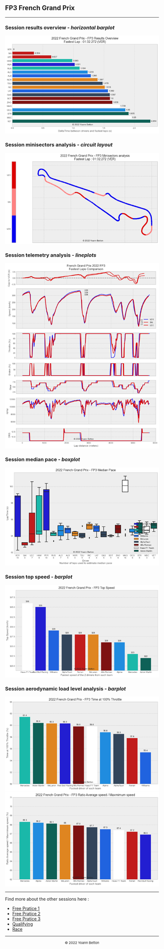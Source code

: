 ## FP3 French Grand Prix

---

### Session results overview - *horizontal barplot*

<img src="/output/2022-07-24_French_Grand_Prix/fp3_results_overview_white.png?raw=true"/>

### Session minisectors analysis - *circuit layout*

<img src="/output/2022-07-24_French_Grand_Prix/fp3_minisectors_analysis_white.png?raw=true"/>

### Session telemetry analysis - *lineplots*

<img src="/output/2022-07-24_French_Grand_Prix/fp3_telemetry_analysis_white.png?raw=true"/>

### Session median pace - *boxplot*

<img src="/output/2022-07-24_French_Grand_Prix/fp3_median_pace_white.png?raw=true"/>

### Session top speed - *barplot*

<img src="/output/2022-07-24_French_Grand_Prix/topspeed_fp3_white.png?raw=true"/>

### Session aerodynamic load level analysis - *barplot*

<img src="/output/2022-07-24_French_Grand_Prix/fp3_maximum_throttle_white.png?raw=true"/>

<img src="/output/2022-07-24_French_Grand_Prix/fp3_speed_ratio_white.png?raw=true"/>

--- 

Find more about the other sessions here :
  - [Free Pratice 1](/page/FP1/2022-07-24_French_Grand_Prix)  
  - [Free Pratice 2](/page/FP2/2022-07-24_French_Grand_Prix) 
  - [Free Pratice 3](/page/FP3/2022-07-24_French_Grand_Prix)
  - [Qualifying](/page/Qualifying/2022-07-24_French_Grand_Prix) 
  - [Race](/page/Race/2022-07-24_French_Grand_Prix)

---

<div style="text-align: center">
  <p style="font-size:11px">&copy; 2022 Yoann Betton</p>
</div>

<!-- ---

<p style="font-size:11px">Page generated from <a href="https://github.com/yoannbtn/yoannbtn.github.io">github.com/yoannbtn</a>.</p> -->